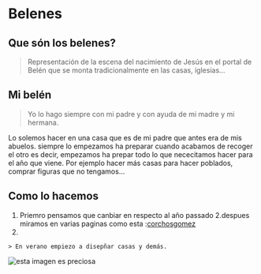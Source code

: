 # **Belenes**
## Que són los belenes?

>Representación de la escena del nacimiento de Jesús en el portal de Belén que se monta tradicionalmente en las casas, iglesias...

## Mi belén 
>Yo lo hago siempre con mi padre y con ayuda de mi madre y mi hermana.

Lo solemos hacer en una casa que es de mi padre  que antes era de mis abuelos. siempre lo empezamos ha preparar cuando acabamos de recoger el otro
es decir, empezamos ha prepar todo lo que nececitamos hacer para el año que viene. Por ejemplo hacer más casas para hacer poblados,  comprar figuras que no tengamos...

## Como lo hacemos    
  1. Priemro pensamos que canbiar en respecto al año passado
  2.despues miramos en varias paginas como esta :[corchosgomez](https://www.corchosgomez.com/)
  3.
    > En verano empiezo a disepñar casas y demás.
  
  ![esta imagen es preciosa](https://d33wubrfki0l68.cloudfront.net/eab45e25bb79970178fab7a2d10cba0209372a59/94d9e/assets/images/philly-magic-garden.jpg)
 
